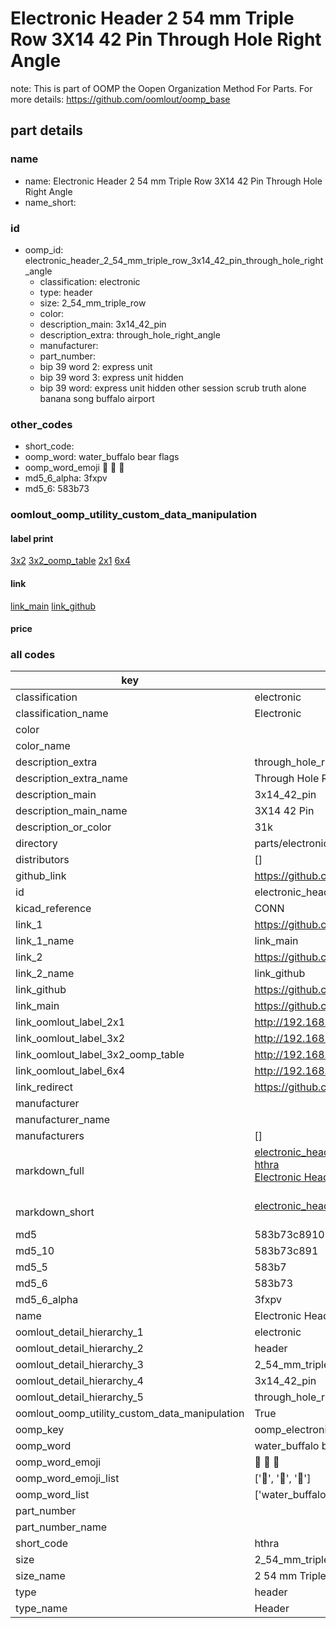 # Electronic Header 2 54 mm Triple Row 3X14 42 Pin Through Hole Right Angle  

note: This is part of OOMP the Oopen Organization Method For Parts. For more details: https://github.com/oomlout/oomp_base

##  part details
  







### name
* name: Electronic Header 2 54 mm Triple Row 3X14 42 Pin Through Hole Right Angle
* name_short: 
### id
* oomp_id: electronic_header_2_54_mm_triple_row_3x14_42_pin_through_hole_right_angle
  * classification: electronic
  * type: header
  * size: 2_54_mm_triple_row
  * color: 
  * description_main: 3x14_42_pin
  * description_extra: through_hole_right_angle
  * manufacturer: 
  * part_number: 
  * bip 39 word 2: express unit
  * bip 39 word 3: express unit hidden
  * bip 39 word: express unit hidden other session scrub truth alone banana song buffalo airport

### other_codes
* short_code: 
* oomp_word: water_buffalo bear flags
* oomp_word_emoji :water_buffalo: :bear: :flags:
* md5_6_alpha: 3fxpv
* md5_6: 583b73






### oomlout_oomp_utility_custom_data_manipulation
#### label print
[3x2](http://192.168.1.245:1112/?label=oomp%203fxpv)
[3x2_oomp_table](http://192.168.1.108:1112/?label=oomp%203fxpv)
[2x1](http://192.168.1.242:1112/?label=oomp%203fxpv)
[6x4](http://192.168.1.55:1112/?label=oomp%203fxpv)    

#### link

[link_main](https://github.com/oomlout/oomlout_oomp_version_1_messy/tree/main/parts/electronic_header_2_54_mm_triple_row_3x14_42_pin_through_hole_right_angle) [link_github](https://github.com/oomlout/oomlout_oomp_version_1_messy/tree/main/parts/electronic_header_2_54_mm_triple_row_3x14_42_pin_through_hole_right_angle)                             

#### price







### all codes 
| key | value |  
| --- | --- |  
| classification | electronic |  
| classification_name | Electronic |  
| color |  |  
| color_name |  |  
| description_extra | through_hole_right_angle |  
| description_extra_name | Through Hole Right Angle |  
| description_main | 3x14_42_pin |  
| description_main_name | 3X14 42 Pin |  
| description_or_color | 31k |  
| directory | parts/electronic_header_2_54_mm_triple_row_3x14_42_pin_through_hole_right_angle |  
| distributors | [] |  
| github_link | https://github.com/oomlout/oomlout_oomp_part_src/tree/main/parts/electronic_header_2_54_mm_triple_row_3x14_42_pin_through_hole_right_angle |  
| id | electronic_header_2_54_mm_triple_row_3x14_42_pin_through_hole_right_angle |  
| kicad_reference | CONN |  
| link_1 | https://github.com/oomlout/oomlout_oomp_version_1_messy/tree/main/parts/electronic_header_2_54_mm_triple_row_3x14_42_pin_through_hole_right_angle |  
| link_1_name | link_main |  
| link_2 | https://github.com/oomlout/oomlout_oomp_version_1_messy/tree/main/parts/electronic_header_2_54_mm_triple_row_3x14_42_pin_through_hole_right_angle |  
| link_2_name | link_github |  
| link_github | https://github.com/oomlout/oomlout_oomp_version_1_messy/tree/main/parts/electronic_header_2_54_mm_triple_row_3x14_42_pin_through_hole_right_angle |  
| link_main | https://github.com/oomlout/oomlout_oomp_version_1_messy/tree/main/parts/electronic_header_2_54_mm_triple_row_3x14_42_pin_through_hole_right_angle |  
| link_oomlout_label_2x1 | http://192.168.1.242:1112/?label=oomp%203fxpv |  
| link_oomlout_label_3x2 | http://192.168.1.245:1112/?label=oomp%203fxpv |  
| link_oomlout_label_3x2_oomp_table | http://192.168.1.108:1112/?label=oomp%203fxpv |  
| link_oomlout_label_6x4 | http://192.168.1.55:1112/?label=oomp%203fxpv |  
| link_redirect | https://github.com/oomlout/oomlout_oomp_version_1_messy/tree/main/parts/electronic_header_2_54_mm_triple_row_3x14_42_pin_through_hole_right_angle |  
| manufacturer |  |  
| manufacturer_name |  |  
| manufacturers | [] |  
| markdown_full | [electronic_header_2_54_mm_triple_row_3x14_42_pin_through_hole_right_angle](none)<br>[hthra](none)<br>[Electronic Header 2 54 Mm Triple Row 3X14 42 Pin Through Hole Right Angle](none)<br><br> |  
| markdown_short | [electronic_header_2_54_mm_triple_row_3x14_42_pin_through_hole_right_angle](none)<br><br> |  
| md5 | 583b73c89106fd3b076229d0d6fb6a86 |  
| md5_10 | 583b73c891 |  
| md5_5 | 583b7 |  
| md5_6 | 583b73 |  
| md5_6_alpha | 3fxpv |  
| name | Electronic Header 2 54 mm Triple Row 3X14 42 Pin Through Hole Right Angle |  
| oomlout_detail_hierarchy_1 | electronic |  
| oomlout_detail_hierarchy_2 | header |  
| oomlout_detail_hierarchy_3 | 2_54_mm_triple_row |  
| oomlout_detail_hierarchy_4 | 3x14_42_pin |  
| oomlout_detail_hierarchy_5 | through_hole_right_angle |  
| oomlout_oomp_utility_custom_data_manipulation | True |  
| oomp_key | oomp_electronic_header_2_54_mm_triple_row_3x14_42_pin_through_hole_right_angle |  
| oomp_word | water_buffalo bear flags |  
| oomp_word_emoji | :water_buffalo: :bear: :flags: |  
| oomp_word_emoji_list | [':water_buffalo:', ':bear:', ':flags:'] |  
| oomp_word_list | ['water_buffalo', 'bear', 'flags'] |  
| part_number |  |  
| part_number_name |  |  
| short_code | hthra |  
| size | 2_54_mm_triple_row |  
| size_name | 2 54 mm Triple Row |  
| type | header |  
| type_name | Header |  
